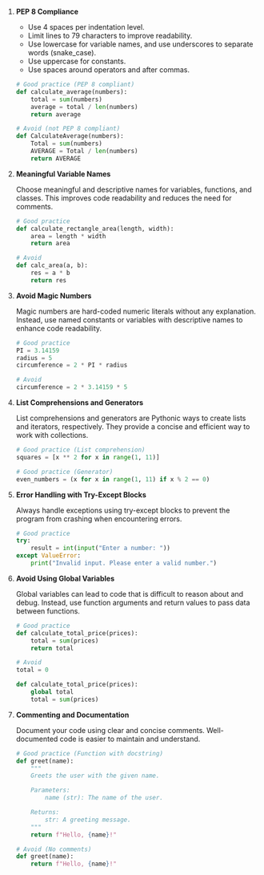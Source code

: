1. **PEP 8 Compliance**

    - Use 4 spaces per indentation level.
    - Limit lines to 79 characters to improve readability.
    - Use lowercase for variable names, and use underscores to separate words (snake_case).
    - Use uppercase for constants.
    - Use spaces around operators and after commas.

    ```python
    # Good practice (PEP 8 compliant)
    def calculate_average(numbers):
        total = sum(numbers)
        average = total / len(numbers)
        return average

    # Avoid (not PEP 8 compliant)
    def CalculateAverage(numbers):
        Total = sum(numbers)
        AVERAGE = Total / len(numbers)
        return AVERAGE
    ```

2. **Meaningful Variable Names**

    Choose meaningful and descriptive names for variables, functions, and classes. This improves code readability and reduces the need for comments.

    ```python
    # Good practice
    def calculate_rectangle_area(length, width):
        area = length * width
        return area

    # Avoid
    def calc_area(a, b):
        res = a * b
        return res
    ```

3. **Avoid Magic Numbers**

    Magic numbers are hard-coded numeric literals without any explanation. Instead, use named constants or variables with descriptive names to enhance code readability.

    ```python
    # Good practice
    PI = 3.14159
    radius = 5
    circumference = 2 * PI * radius

    # Avoid
    circumference = 2 * 3.14159 * 5
    ```

4. **List Comprehensions and Generators**

    List comprehensions and generators are Pythonic ways to create lists and iterators, respectively. They provide a concise and efficient way to work with collections.

    ```python
    # Good practice (List comprehension)
    squares = [x ** 2 for x in range(1, 11)]

    # Good practice (Generator)
    even_numbers = (x for x in range(1, 11) if x % 2 == 0)
    ```

5. **Error Handling with Try-Except Blocks**

    Always handle exceptions using try-except blocks to prevent the program from crashing when encountering errors.

    ```python
    # Good practice
    try:
        result = int(input("Enter a number: "))
    except ValueError:
        print("Invalid input. Please enter a valid number.")
    ```

6. **Avoid Using Global Variables**

    Global variables can lead to code that is difficult to reason about and debug. Instead, use function arguments and return values to pass data between functions.

    ```python
    # Good practice
    def calculate_total_price(prices):
        total = sum(prices)
        return total

    # Avoid
    total = 0

    def calculate_total_price(prices):
        global total
        total = sum(prices)
    ```

7. **Commenting and Documentation**

    Document your code using clear and concise comments. Well-documented code is easier to maintain and understand.

    ```python
    # Good practice (Function with docstring)
    def greet(name):
        """
        Greets the user with the given name.

        Parameters:
            name (str): The name of the user.

        Returns:
            str: A greeting message.
        """
        return f"Hello, {name}!"

    # Avoid (No comments)
    def greet(name):
        return f"Hello, {name}!"
    ```
